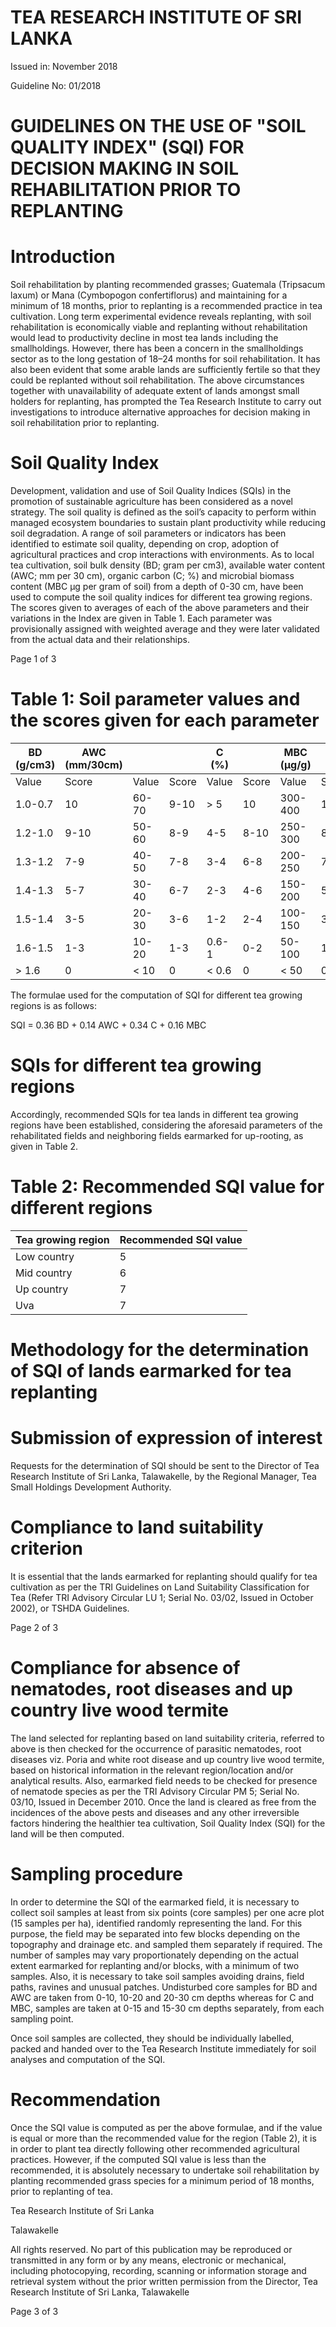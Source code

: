 # TEA RESEARCH INSTITUTE OF SRI LANKA

Issued in: November 2018

Guideline No: 01/2018

# GUIDELINES ON THE USE OF "SOIL QUALITY INDEX" (SQI) FOR DECISION MAKING IN SOIL REHABILITATION PRIOR TO REPLANTING

# Introduction

Soil rehabilitation by planting recommended grasses; Guatemala (Tripsacum laxum) or Mana (Cymbopogon confertiflorus) and maintaining for a minimum of 18 months, prior to replanting is a recommended practice in tea cultivation. Long term experimental evidence reveals replanting, with soil rehabilitation is economically viable and replanting without rehabilitation would lead to productivity decline in most tea lands including the smallholdings. However, there has been a concern in the smallholdings sector as to the long gestation of 18–24 months for soil rehabilitation. It has also been evident that some arable lands are sufficiently fertile so that they could be replanted without soil rehabilitation. The above circumstances together with unavailability of adequate extent of lands amongst small holders for replanting, has prompted the Tea Research Institute to carry out investigations to introduce alternative approaches for decision making in soil rehabilitation prior to replanting.

# Soil Quality Index

Development, validation and use of Soil Quality Indices (SQIs) in the promotion of sustainable agriculture has been considered as a novel strategy. The soil quality is defined as the soil’s capacity to perform within managed ecosystem boundaries to sustain plant productivity while reducing soil degradation. A range of soil parameters or indicators has been identified to estimate soil quality, depending on crop, adoption of agricultural practices and crop interactions with environments. As to local tea cultivation, soil bulk density (BD; gram per cm3), available water content (AWC; mm per 30 cm), organic carbon (C; %) and microbial biomass content (MBC μg per gram of soil) from a depth of 0-30 cm, have been used to compute the soil quality indices for different tea growing regions. The scores given to averages of each of the above parameters and their variations in the Index are given in Table 1. Each parameter was provisionally assigned with weighted average and they were later validated from the actual data and their relationships.

Page 1 of 3
# Table 1: Soil parameter values and the scores given for each parameter

|BD (g/cm3)|AWC (mm/30cm)| | |C (%)| |MBC (μg/g)| |
|---|---|---|---|---|---|---|---|
|Value|Score|Value|Score|Value|Score|Value|Score|
|1.0-0.7|10|60-70|9-10|&gt; 5|10|300-400|10|
|1.2-1.0|9-10|50-60|8-9|4-5|8-10|250-300|8-10|
|1.3-1.2|7-9|40-50|7-8|3-4|6-8|200-250|7-8|
|1.4-1.3|5-7|30-40|6-7|2-3|4-6|150-200|5-7|
|1.5-1.4|3-5|20-30|3-6|1-2|2-4|100-150|3-5|
|1.6-1.5|1-3|10-20|1-3|0.6-1|0-2|50-100|1-3|
|&gt; 1.6|0|&lt; 10|0|&lt; 0.6|0|&lt; 50|0|

The formulae used for the computation of SQI for different tea growing regions is as follows:

SQI = 0.36 BD + 0.14 AWC + 0.34 C + 0.16 MBC

# SQIs for different tea growing regions

Accordingly, recommended SQIs for tea lands in different tea growing regions have been established, considering the aforesaid parameters of the rehabilitated fields and neighboring fields earmarked for up-rooting, as given in Table 2.

# Table 2: Recommended SQI value for different regions

|Tea growing region|Recommended SQI value|
|---|---|
|Low country|5|
|Mid country|6|
|Up country|7|
|Uva|7|

# Methodology for the determination of SQI of lands earmarked for tea replanting

# Submission of expression of interest

Requests for the determination of SQI should be sent to the Director of Tea Research Institute of Sri Lanka, Talawakelle, by the Regional Manager, Tea Small Holdings Development Authority.

# Compliance to land suitability criterion

It is essential that the lands earmarked for replanting should qualify for tea cultivation as per the TRI Guidelines on Land Suitability Classification for Tea (Refer TRI Advisory Circular LU 1; Serial No. 03/02, Issued in October 2002), or TSHDA Guidelines.

Page 2 of 3
# Compliance for absence of nematodes, root diseases and up country live wood termite

The land selected for replanting based on land suitability criteria, referred to above is then checked for the occurrence of parasitic nematodes, root diseases viz. Poria and white root disease and up country live wood termite, based on historical information in the relevant region/location and/or analytical results. Also, earmarked field needs to be checked for presence of nematode species as per the TRI Advisory Circular PM 5; Serial No. 03/10, Issued in December 2010. Once the land is cleared as free from the incidences of the above pests and diseases and any other irreversible factors hindering the healthier tea cultivation, Soil Quality Index (SQI) for the land will be then computed.

# Sampling procedure

In order to determine the SQI of the earmarked field, it is necessary to collect soil samples at least from six points (core samples) per one acre plot (15 samples per ha), identified randomly representing the land. For this purpose, the field may be separated into few blocks depending on the topography and drainage etc. and sampled them separately if required. The number of samples may vary proportionately depending on the actual extent earmarked for replanting and/or blocks, with a minimum of two samples. Also, it is necessary to take soil samples avoiding drains, field paths, ravines and unusual patches. Undisturbed core samples for BD and AWC are taken from 0-10, 10-20 and 20-30 cm depths whereas for C and MBC, samples are taken at 0-15 and 15-30 cm depths separately, from each sampling point.

Once soil samples are collected, they should be individually labelled, packed and handed over to the Tea Research Institute immediately for soil analyses and computation of the SQI.

# Recommendation

Once the SQI value is computed as per the above formulae, and if the value is equal or more than the recommended value for the region (Table 2), it is in order to plant tea directly following other recommended agricultural practices. However, if the computed SQI value is less than the recommended, it is absolutely necessary to undertake soil rehabilitation by planting recommended grass species for a minimum period of 18 months, prior to replanting of tea.

Tea Research Institute of Sri Lanka

Talawakelle


All rights reserved. No part of this publication may be reproduced or transmitted in any form or by any means, electronic or mechanical, including photocopying, recording, scanning or information storage and retrieval system without the prior written permission from the Director, Tea Research Institute of Sri Lanka, Talawakelle

Page 3 of 3